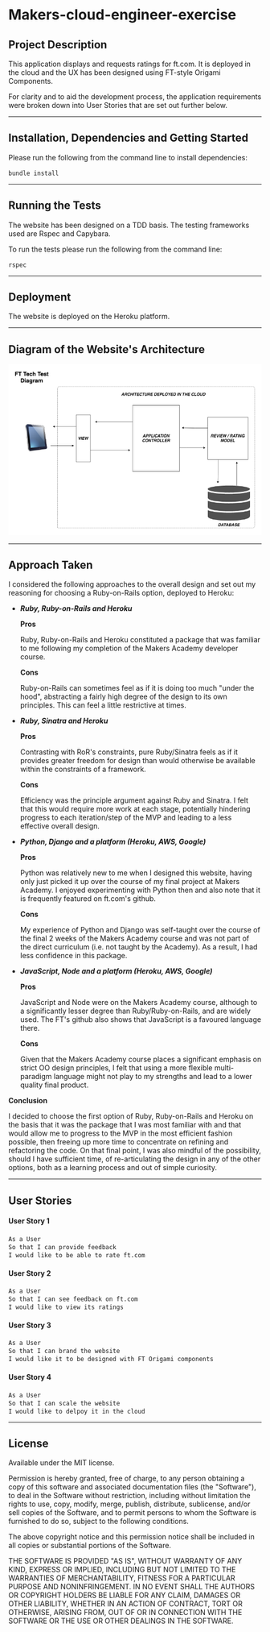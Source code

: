 # **Makers-cloud-engineer-exercise**

## **Project Description**

This application displays and requests ratings for ft.com. It is deployed in the cloud and the UX has been designed using FT-style Origami Components.

For clarity and to aid the development process, the application requirements were broken down into User Stories that are set out further below.

---

## **Installation, Dependencies and Getting Started**

Please run the following from the command line to install dependencies:

```
bundle install
```

---

## **Running the Tests**

The website has been designed on a TDD basis.  The testing frameworks used are Rspec and Capybara.

To run the tests please run the following from the command line:

```
rspec
```

---

## **Deployment**

The website is deployed on the Heroku platform.

---

## **Diagram of the Website's Architecture**

![Site Architecture](https://github.com/Gleoman/Makers-cloud-engineer-exercise/blob/master/FT%20Tech%20Test%20Diagram.png)

---

## **Approach Taken**

I considered the following approaches to the overall design and set out my reasoning for choosing a Ruby-on-Rails option, deployed to Heroku:

 - _**Ruby, Ruby-on-Rails and Heroku**_

   **Pros**

   Ruby, Ruby-on-Rails and Heroku constituted a package that was familiar to me following my completion of the Makers Academy developer course.

   **Cons**

   Ruby-on-Rails can sometimes feel as if it is doing too much "under the hood", abstracting a fairly high degree of the design to its own principles. This can feel a little restrictive at times.

 - _**Ruby, Sinatra and Heroku**_

   **Pros**

   Contrasting with RoR's constraints, pure Ruby/Sinatra feels as if it provides greater freedom for design than would otherwise be available within the constraints of a framework.

   **Cons**

   Efficiency was the principle argument against Ruby and Sinatra.  I felt that this would require more work at each stage, potentially hindering progress to each iteration/step of the MVP and leading to a less effective overall design.

 - _**Python, Django and a platform (Heroku, AWS, Google)**_

   **Pros**

   Python was relatively new to me when I designed this website, having only just picked it up over the course of my final project at Makers Academy.  I enjoyed experimenting with Python then and also note that it is frequently featured on ft.com's github.

   **Cons**

   My experience of Python and Django was self-taught over the course of the final 2 weeks of the Makers Academy course and was not part of the direct curriculum (i.e. not taught by the Academy).  As a result, I had less confidence in this package.

 - _**JavaScript, Node and a platform (Heroku, AWS, Google)**_

   **Pros**

   JavaScript and Node were on the Makers Academy course, although to a significantly lesser degree than Ruby/Ruby-on-Rails, and are widely used.  The FT's github also shows that JavaScript is a favoured language there.

   **Cons**

   Given that the Makers Academy course places a significant emphasis on strict OO design principles, I felt that using a more flexible multi-paradigm language might not play to my strengths and lead to a lower quality final product.

**Conclusion**

I decided to choose the first option of Ruby, Ruby-on-Rails and Heroku on the basis that it was the package that I was most familiar with and that would allow me to progress to the MVP in the most efficient fashion possible, then freeing up more time to concentrate on refining and refactoring the code.  On that final point, I was also mindful of the possibility, should I have sufficient time, of re-articulating the design in any of the other options, both as a learning process and out of simple curiosity.

---

## **User Stories**

#### **User Story 1**

```
As a User
So that I can provide feedback
I would like to be able to rate ft.com
```

#### **User Story 2**

```
As a User
So that I can see feedback on ft.com
I would like to view its ratings
```

#### **User Story 3**

```
As a User
So that I can brand the website
I would like it to be designed with FT Origami components
```

#### **User Story 4**

```
As a User
So that I can scale the website
I would like to delpoy it in the cloud
```

---

## **License**

Available under the MIT license.

Permission is hereby granted, free of charge, to any person obtaining a copy of this software and associated documentation files (the "Software"), to deal in the Software without restriction, including without limitation the rights to use, copy, modify, merge, publish, distribute, sublicense, and/or sell copies of the Software, and to permit persons to whom the Software is furnished to do so, subject to the following conditions.

The above copyright notice and this permission notice shall be included in all copies or substantial portions of the Software.

THE SOFTWARE IS PROVIDED "AS IS", WITHOUT WARRANTY OF ANY KIND, EXPRESS OR IMPLIED, INCLUDING BUT NOT LIMITED TO THE WARRANTIES OF MERCHANTABILITY, FITNESS FOR A PARTICULAR PURPOSE AND NONINFRINGEMENT. IN NO EVENT SHALL THE AUTHORS OR COPYRIGHT HOLDERS BE LIABLE FOR ANY CLAIM, DAMAGES OR OTHER LIABILITY, WHETHER IN AN ACTION OF CONTRACT, TORT OR OTHERWISE, ARISING FROM, OUT OF OR IN CONNECTION WITH THE SOFTWARE OR THE USE OR OTHER DEALINGS IN THE SOFTWARE.
